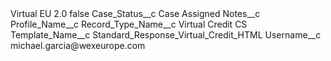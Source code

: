 <?xml version="1.0" encoding="UTF-8"?>
<CustomMetadata xmlns="http://soap.sforce.com/2006/04/metadata" xmlns:xsi="http://www.w3.org/2001/XMLSchema-instance" xmlns:xsd="http://www.w3.org/2001/XMLSchema">
    <label>Virtual EU 2.0</label>
    <protected>false</protected>
    <values>
        <field>Case_Status__c</field>
        <value xsi:type="xsd:string">Case Assigned</value>
    </values>
    <values>
        <field>Notes__c</field>
        <value xsi:nil="true"/>
    </values>
    <values>
        <field>Profile_Name__c</field>
        <value xsi:nil="true"/>
    </values>
    <values>
        <field>Record_Type_Name__c</field>
        <value xsi:type="xsd:string">Virtual Credit CS</value>
    </values>
    <values>
        <field>Template_Name__c</field>
        <value xsi:type="xsd:string">Standard_Response_Virtual_Credit_HTML</value>
    </values>
    <values>
        <field>Username__c</field>
        <value xsi:type="xsd:string">michael.garcia@wexeurope.com</value>
    </values>
</CustomMetadata>
